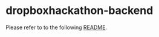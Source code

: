 # dropboxhackathon-backend

Please refer to to the following [README](https://www.github.com/anthonymonori/dropboxhackathon-web/README.md).

